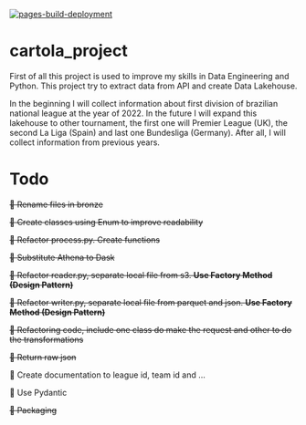 [![pages-build-deployment](https://github.com/GMizuno/cartola_project/actions/workflows/pages/pages-build-deployment/badge.svg)](https://github.com/GMizuno/cartola_project/actions/workflows/pages/pages-build-deployment)

# cartola_project

First of all this project is used to improve my skills in Data Engineering and Python. This project try to extract data
from API and create Data Lakehouse.

In the beginning I will collect information about first division of brazilian national league at the year of 2022.
In the future I will expand this lakehouse to other tournament, the first one will Premier League (UK), the second La
Liga (Spain) and last one Bundesliga (Germany). After all, I will collect information from previous years.

# Todo

~~:black_square_button: Rename files in bronze~~

~~:black_square_button: Create classes using Enum to improve readability~~

~~:black_square_button: Refactor process.py. Create functions~~

~~:black_square_button: Substitute Athena to Dask~~

~~:black_square_button: Refactor reader.py, separate local file from s3. **Use Factory Method (Design Pattern)**~~

~~:black_square_button: Refactor writer.py, separate local file from parquet and json. **Use Factory Method (Design
Pattern)**~~

~~:black_square_button: Refactoring code, include one class do make the request and other to do the transformations~~

~~:black_square_button: Return raw json~~

:black_square_button: Create documentation to league id, team id and ...

:black_square_button: Use Pydantic

~~:black_square_button: Packaging~~


